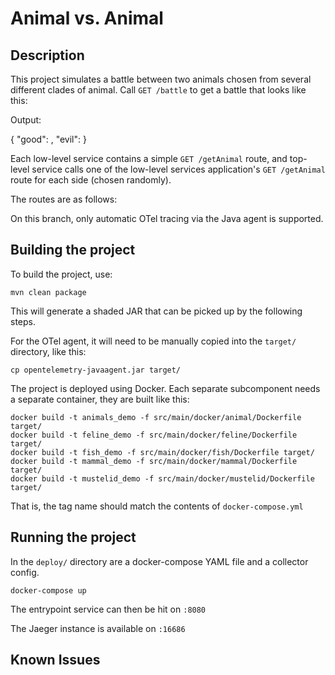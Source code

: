 # Animal vs. Animal

## Description

This project simulates a battle between two animals chosen from several different clades of animal. Call `GET /battle` to get a battle that looks like this:

Output:

{
"good": <animal1>,
"evil": <animal1>
}

Each low-level service contains a simple `GET /getAnimal` route, and top-level service calls one of the low-level services
application's `GET /getAnimal` route for each side (chosen randomly).

The routes are as follows:

On this branch, only automatic OTel tracing via the Java agent is supported.

## Building the project

To build the project, use:

```shell
mvn clean package
```

This will generate a shaded JAR that can be picked up by the following steps.

For the OTel agent, it will need to be manually copied into the `target/` directory, like this:

```shell
cp opentelemetry-javaagent.jar target/
```

The project is deployed using Docker. Each separate subcomponent needs a separate container, they are built like this:

```
docker build -t animals_demo -f src/main/docker/animal/Dockerfile target/
docker build -t feline_demo -f src/main/docker/feline/Dockerfile target/
docker build -t fish_demo -f src/main/docker/fish/Dockerfile target/
docker build -t mammal_demo -f src/main/docker/mammal/Dockerfile target/
docker build -t mustelid_demo -f src/main/docker/mustelid/Dockerfile target/
```

That is, the tag name should match the contents of `docker-compose.yml`

## Running the project

In the `deploy/` directory are a docker-compose YAML file and a collector config.

```shell
docker-compose up
```

The entrypoint service can then be hit on `:8080`

The Jaeger instance is available on `:16686`

## Known Issues
